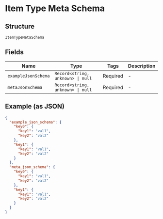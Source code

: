 
# Item Type Meta Schema

## Structure

`ItemTypeMetaSchema`

## Fields

| Name | Type | Tags | Description |
|  --- | --- | --- | --- |
| `exampleJsonSchema` | `Record<string, unknown> \| null` | Required | - |
| `metaJsonSchema` | `Record<string, unknown> \| null` | Required | - |

## Example (as JSON)

```json
{
  "example_json_schema": {
    "key0": {
      "key1": "val1",
      "key2": "val2"
    },
    "key1": {
      "key1": "val1",
      "key2": "val2"
    }
  },
  "meta_json_schema": {
    "key0": {
      "key1": "val1",
      "key2": "val2"
    },
    "key1": {
      "key1": "val1",
      "key2": "val2"
    }
  }
}
```

